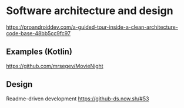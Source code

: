 # Software architecture and design

https://proandroiddev.com/a-guided-tour-inside-a-clean-architecture-code-base-48bb5cc9fc97

## Examples (Kotlin)
https://github.com/mrsegev/MovieNight

## Design
Readme-driven development
https://github-ds.now.sh/#53
